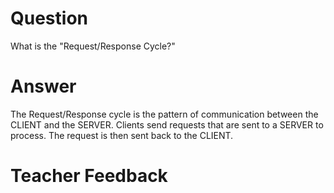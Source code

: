 # Question

What is the "Request/Response Cycle?"

# Answer
The Request/Response cycle is the pattern of communication between the CLIENT and the SERVER. Clients send requests that are sent to a SERVER to process. The request is then sent back to the CLIENT.

# Teacher Feedback